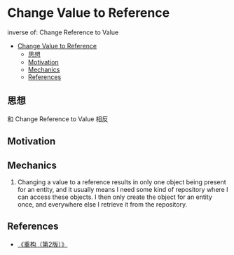 # Change Value to Reference

inverse of: Change Reference to Value


<!-- TOC -->

- [Change Value to Reference](#change-value-to-reference)
    - [思想](#思想)
    - [Motivation](#motivation)
    - [Mechanics](#mechanics)
    - [References](#references)

<!-- /TOC -->


## 思想
和 Change Reference to Value 相反


## Motivation


## Mechanics
1. Changing a value to a reference results in only one object being present for an entity, and it usually means I need some kind of repository where I can access these objects. I then only create the object for an entity once, and everywhere else I retrieve it from the repository.


## References
* [《重构（第2版）》](https://book.douban.com/subject/33400354/)
